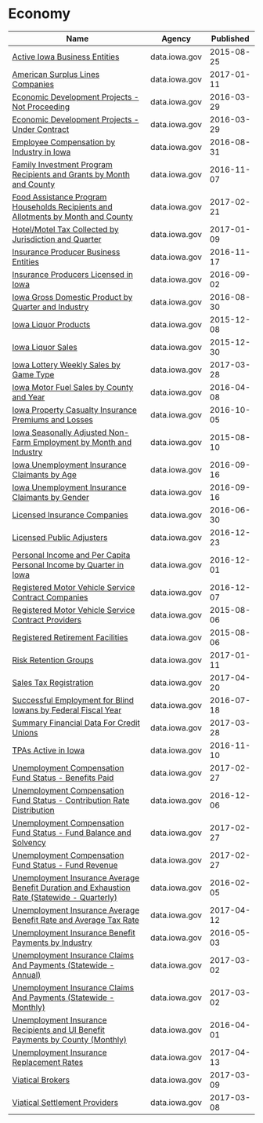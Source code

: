 # Economy

Name | Agency | Published
---- | ---- | ---------
[Active Iowa Business Entities](../socrata/ez5t-3qay.md) | data.iowa.gov | 2015-08-25
[American Surplus Lines Companies](../socrata/hn22-e382.md) | data.iowa.gov | 2017-01-11
[Economic Development Projects - Not Proceeding](../socrata/5fqa-vy76.md) | data.iowa.gov | 2016-03-29
[Economic Development Projects - Under Contract](../socrata/g6gr-2p55.md) | data.iowa.gov | 2016-03-29
[Employee Compensation by Industry in Iowa](../socrata/yrss-ncc4.md) | data.iowa.gov | 2016-08-31
[Family Investment Program Recipients and Grants by Month and County](../socrata/79c3-mzyc.md) | data.iowa.gov | 2016-11-07
[Food Assistance Program Households Recipients and Allotments by Month and County](../socrata/nqiw-f9td.md) | data.iowa.gov | 2017-02-21
[Hotel/Motel Tax Collected by Jurisdiction and Quarter](../socrata/tstj-qymt.md) | data.iowa.gov | 2017-01-09
[Insurance Producer Business Entities](../socrata/2k8x-8uay.md) | data.iowa.gov | 2016-11-17
[Insurance Producers Licensed in Iowa](../socrata/n4cc-vqyk.md) | data.iowa.gov | 2016-09-02
[Iowa Gross Domestic Product by Quarter and Industry](../socrata/f2xe-wr7z.md) | data.iowa.gov | 2016-08-30
[Iowa Liquor Products](../socrata/gckp-fe7r.md) | data.iowa.gov | 2015-12-08
[Iowa Liquor Sales](../socrata/m3tr-qhgy.md) | data.iowa.gov | 2015-12-30
[Iowa Lottery Weekly Sales by Game Type](../socrata/2zsw-fax5.md) | data.iowa.gov | 2017-03-28
[Iowa Motor Fuel Sales by County and Year](../socrata/hbwp-wys3.md) | data.iowa.gov | 2016-04-08
[Iowa Property Casualty Insurance Premiums and Losses](../socrata/inub-pueg.md) | data.iowa.gov | 2016-10-05
[Iowa Seasonally Adjusted Non-Farm Employment by Month and Industry](../socrata/sxz8-4swt.md) | data.iowa.gov | 2015-08-10
[Iowa Unemployment Insurance Claimants by Age](../socrata/7uss-66ak.md) | data.iowa.gov | 2016-09-16
[Iowa Unemployment Insurance Claimants by Gender](../socrata/t92x-wtrh.md) | data.iowa.gov | 2016-09-16
[Licensed Insurance Companies](../socrata/tzrk-47xh.md) | data.iowa.gov | 2016-06-30
[Licensed Public Adjusters](../socrata/rw5w-dmcr.md) | data.iowa.gov | 2016-12-23
[Personal Income and Per Capita Personal Income by Quarter in Iowa](../socrata/vm3e-atwp.md) | data.iowa.gov | 2016-12-01
[Registered Motor Vehicle Service Contract Companies](../socrata/j78q-bdp3.md) | data.iowa.gov | 2016-12-07
[Registered Motor Vehicle Service Contract Providers](../socrata/hbfc-v9c2.md) | data.iowa.gov | 2015-08-06
[Registered Retirement Facilities](../socrata/cvnj-m3t8.md) | data.iowa.gov | 2015-08-06
[Risk Retention Groups](../socrata/cf7c-3u72.md) | data.iowa.gov | 2017-01-11
[Sales Tax Registration](../socrata/qxyi-45qt.md) | data.iowa.gov | 2017-04-20
[Successful Employment for Blind Iowans by Federal Fiscal Year](../socrata/twt2-zx5z.md) | data.iowa.gov | 2016-07-18
[Summary Financial Data For Credit Unions](../socrata/5hvp-6496.md) | data.iowa.gov | 2017-03-28
[TPAs Active in Iowa](../socrata/u8cp-3zup.md) | data.iowa.gov | 2016-11-10
[Unemployment Compensation Fund Status - Benefits Paid](../socrata/bbux-m3a4.md) | data.iowa.gov | 2017-02-27
[Unemployment Compensation Fund Status - Contribution Rate Distribution](../socrata/88ph-pwv8.md) | data.iowa.gov | 2016-12-06
[Unemployment Compensation Fund Status - Fund Balance and Solvency](../socrata/csji-bia6.md) | data.iowa.gov | 2017-02-27
[Unemployment Compensation Fund Status - Fund Revenue](../socrata/g3t8-4ct5.md) | data.iowa.gov | 2017-02-27
[Unemployment Insurance Average Benefit Duration and Exhaustion Rate (Statewide - Quarterly)](../socrata/j24u-74an.md) | data.iowa.gov | 2016-02-05
[Unemployment Insurance Average Benefit Rate and Average Tax Rate](../socrata/a6wr-r836.md) | data.iowa.gov | 2017-04-12
[Unemployment Insurance Benefit Payments by Industry](../socrata/b38f-jgn3.md) | data.iowa.gov | 2016-05-03
[Unemployment Insurance Claims And Payments (Statewide - Annual)](../socrata/rmcb-sifx.md) | data.iowa.gov | 2017-03-02
[Unemployment Insurance Claims And Payments (Statewide - Monthly)](../socrata/jpje-kkb9.md) | data.iowa.gov | 2017-03-02
[Unemployment Insurance Recipients and UI Benefit Payments by County (Monthly)](../socrata/aeyn-twxp.md) | data.iowa.gov | 2016-04-01
[Unemployment Insurance Replacement Rates](../socrata/4hiw-uacc.md) | data.iowa.gov | 2017-04-13
[Viatical Brokers](../socrata/feh3-5evi.md) | data.iowa.gov | 2017-03-09
[Viatical Settlement Providers](../socrata/pdbp-h6yh.md) | data.iowa.gov | 2017-03-08

